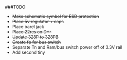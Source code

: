 ###TODO
* ~~Make schematic symbol for ESD protection~~
* ~~Place 5v regulator + caps~~
* Place barel jack
* ~~Place 22res on D+-~~
* ~~Update 328P to 328PB~~
* ~~Create fp for bus switch~~
* Separate Tn and Ram/bus switch power off of 3.3V rail
* Add second tiny


